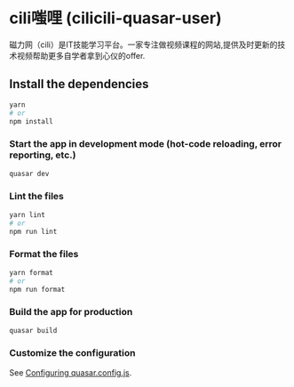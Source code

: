 # cili嗤哩 (cilicili-quasar-user)

磁力网（cili）是IT技能学习平台。一家专注做视频课程的网站,提供及时更新的技术视频帮助更多自学者拿到心仪的offer.

## Install the dependencies

```bash
yarn
# or
npm install
```

### Start the app in development mode (hot-code reloading, error reporting, etc.)

```bash
quasar dev
```

### Lint the files

```bash
yarn lint
# or
npm run lint
```

### Format the files

```bash
yarn format
# or
npm run format
```

### Build the app for production

```bash
quasar build
```

### Customize the configuration

See [Configuring quasar.config.js](https://v2.quasar.dev/quasar-cli-vite/quasar-config-js).
